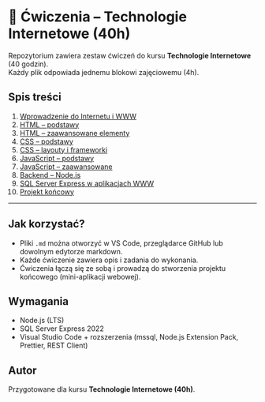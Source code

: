 # 📘 Ćwiczenia – Technologie Internetowe (40h)

Repozytorium zawiera zestaw ćwiczeń do kursu **Technologie Internetowe** (40 godzin).  
Każdy plik odpowiada jednemu blokowi zajęciowemu (4h).

## Spis treści

1. [Wprowadzenie do Internetu i WWW](01_wprowadzenie_www.md)
2. [HTML – podstawy](02_html_podstawy.md)
3. [HTML – zaawansowane elementy](03_html_zaawansowane.md)
4. [CSS – podstawy](04_css_podstawy.md)
5. [CSS – layouty i frameworki](05_css_layouty.md)
6. [JavaScript – podstawy](06_js_podstawy.md)
7. [JavaScript – zaawansowane](07_js_zaawansowane.md)
8. [Backend – Node.js](08_backend_node.md)
9. [SQL Server Express w aplikacjach WWW](09_sqlserver_express.md)
10. [Projekt końcowy](10_projekt_koncowy.md)

---

## Jak korzystać?
- Pliki `.md` można otworzyć w VS Code, przeglądarce GitHub lub dowolnym edytorze markdown.  
- Każde ćwiczenie zawiera opis i zadania do wykonania.  
- Ćwiczenia łączą się ze sobą i prowadzą do stworzenia projektu końcowego (mini-aplikacji webowej).

## Wymagania
- Node.js (LTS)  
- SQL Server Express 2022  
- Visual Studio Code + rozszerzenia (mssql, Node.js Extension Pack, Prettier, REST Client)

## Autor
Przygotowane dla kursu **Technologie Internetowe (40h)**.  
